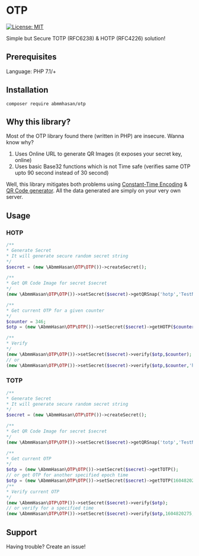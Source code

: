 # OTP

[![License: MIT](https://img.shields.io/badge/License-MIT-green.svg)](https://opensource.org/licenses/MIT)


Simple but Secure TOTP (RFC6238) & HOTP (RFC4226) solution!


## Prerequisites

Language: PHP 7.1/+

## Installation

```
composer require abmmhasan/otp
```

## Why this library?

Most of the OTP library found there (written in PHP) are insecure. Wanna know why?
1. Uses Online URL to generate QR Images (it exposes your secret key, online)
2. Uses basic Base32 functions which is not Time safe (verifies same OTP upto 90 second instead of 30 second)

Well, this library mitigates both problems using [Constant-Time Encoding](https://github.com/paragonie/constant_time_encoding) & [QR Code generator](https://github.com/Bacon/BaconQrCode).
All the data generated are simply on your very own server.

## Usage

### HOTP

```php
/**
* Generate Secret
* It will generate secure random secret string
*/
$secret = (new \AbmmHasan\OTP\OTP())->createSecret();

/**
* Get QR Code Image for secret $secret
*/
(new \AbmmHasan\OTP\OTP())->setSecret($secret)->getQRSnap('hotp','TestName','TestTitle');

/**
* Get current OTP for a given counter
*/
$counter = 346;
$otp = (new \AbmmHasan\OTP\OTP())->setSecret($secret)->getHOTP($counter);

/**
* Verify
*/
(new \AbmmHasan\OTP\OTP())->setSecret($secret)->verify($otp,$counter);
// or
(new \AbmmHasan\OTP\OTP())->setSecret($secret)->verify($otp,$counter,'hotp');
```

### TOTP

```php
/**
* Generate Secret
* It will generate secure random secret string
*/
$secret = (new \AbmmHasan\OTP\OTP())->createSecret();

/**
* Get QR Code Image for secret $secret
*/
(new \AbmmHasan\OTP\OTP())->setSecret($secret)->getQRSnap('totp','TestName','TestTitle');

/**
* Get current OTP
*/
$otp = (new \AbmmHasan\OTP\OTP())->setSecret($secret)->getTOTP();
// or get OTP for another specified epoch time
$otp = (new \AbmmHasan\OTP\OTP())->setSecret($secret)->getTOTP(1604820275);
/**
* Verify current OTP
*/
(new \AbmmHasan\OTP\OTP())->setSecret($secret)->verify($otp);
// or verify for a specified time
(new \AbmmHasan\OTP\OTP())->setSecret($secret)->verify($otp,1604820275,'totp');
```

## Support

Having trouble? Create an issue!
